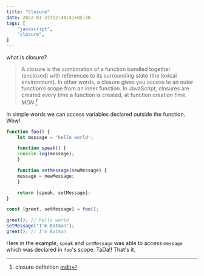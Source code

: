 ```yaml
---
title: "Closure"
date: 2022-01-22T12:44:41+05:30
tags: [
    "javascript",
    "closure",
]
---
```


what is closure?
> A closure is the combination of a function bundled together (enclosed)
> with references to its surrounding state (the lexical environment).
> In other words, a closure gives you access to an outer function’s scope
> from an inner function. In JavaScript, closures are created every time a
> function is created, at function creation time.
> <cite> MDN [^1]</cite>

[^1]: closure definition [mdn](https://developer.mozilla.org/en-US/docs/Web/JavaScript/Closures)

In simple words we can access variables declared outside the function. Wow!

```js
function foo() {
    let message = 'hello world';

    function speak() {
	console.log(message);
    }

    function setMessage(newMessage) {
	message = newMessage;
    }

    return [speak, setMessage];
}

const [greet, setMessage] = foo();

greet(); // hello world
setMessage("I'm Batman");
greet(); // I'm Batman
```

Here in the example, `speak` and `setMessage` was able to access `message`
which was declared in `foo`'s scope.
TaDa!! That's it.
